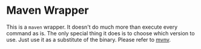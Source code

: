 # Maven Wrapper
This is a `maven` wrapper. It doesn't do much more than execute every command as
is. The only special thing it does is to choose which version to use. Just use
it as a substitute of the binary. Please refer to [mvnv](../mvnv/README.md).
